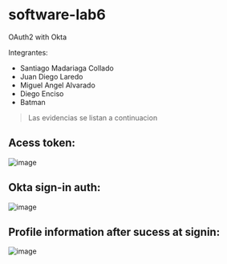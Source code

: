 # software-lab6
OAuth2 with Okta

Integrantes:

+ Santiago Madariaga Collado
+ Juan Diego Laredo
+ Miguel Angel Alvarado 
+ Diego Enciso
+ Batman

> Las evidencias se listan a continuacion

## Acess token:

![image](https://github.com/loaspra/software-lab6/assets/40249960/dc320a9d-6d5c-4815-8e27-7645dc4c92f1)

## Okta sign-in auth:

![image](https://github.com/loaspra/software-lab6/assets/40249960/d3b1f7bf-9cb4-4c08-95eb-e7ed5f8cbbfc)

## Profile information after sucess at signin:

![image](https://github.com/loaspra/software-lab6/assets/40249960/a743576b-90ff-4b96-b111-463e5b495af6)
